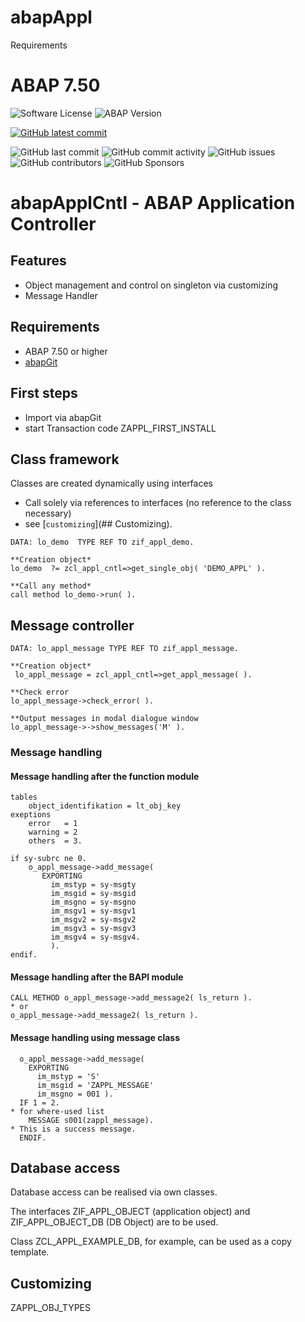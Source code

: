 # abapAppl

 Requirements

ABAP 7.50
=======
![Software License](https://img.shields.io/badge/license-MIT-brightgreen.svg?style=flat-square)
![ABAP Version](https://img.shields.io/badge/ABAP%20-7.20-brightgreen)

[![GitHub latest commit](https://badgen.net/github/last-commit/abapTools/abapApplCntl)](https://GitHub.com/abapTools/abapApplCntl/commit/)

![GitHub last commit](https://img.shields.io/github/last-commit/abapTools/abapApplCntl)
![GitHub commit activity](https://img.shields.io/github/commit-activity/m/abapTools/abapApplCntl)
![GitHub issues](https://img.shields.io/github/issues/abapTools/abapApplCntl)
![GitHub contributors](https://img.shields.io/github/contributors/abapTools/abapApplCntl)
![GitHub Sponsors](https://img.shields.io/github/sponsors/abapTools)


# abapApplCntl - ABAP Application Controller

## Features

- Object management and control on singleton via customizing
- Message Handler

## Requirements

- ABAP 7.50  or higher
- [abapGit](https://abapgit.org/)

## First steps

- Import via abapGit
- start Transaction code ZAPPL_FIRST_INSTALL


## Class framework

Classes are created dynamically using interfaces

- Call solely via references to interfaces (no reference to the class necessary)
- see [`customizing`](## Customizing).

```abap
DATA: lo_demo  TYPE REF TO zif_appl_demo.

**Creation object*
lo_demo  ?= zcl_appl_cntl=>get_single_obj( 'DEMO_APPL' ).

**Call any method*
call method lo_demo->run( ).
```

## Message controller
```abap
DATA: lo_appl_message TYPE REF TO zif_appl_message.

**Creation object*
 lo_appl_message = zcl_appl_cntl=>get_appl_message( ).
 
**Check error
lo_appl_message->check_error( ).

**Output messages in modal dialogue window
lo_appl_message->->show_messages('M' ).
```

### Message handling

#### Message handling after the function module

```abap
tables
	object_identifikation = lt_obj_key
exeptions
	error   = 1 
	warning = 2
	others  = 3.
	
if sy-subrc ne 0.
    o_appl_message->add_message(
       EXPORTING
         im_mstyp = sy-msgty
         im_msgid = sy-msgid
         im_msgno = sy-msgno
         im_msgv1 = sy-msgv1
         im_msgv2 = sy-msgv2
         im_msgv3 = sy-msgv3
         im_msgv4 = sy-msgv4.
         ).
endif.
```

#### Message handling after the BAPI module
```abap
CALL METHOD o_appl_message->add_message2( ls_return ).
* or
o_appl_message->add_message2( ls_return ).
```
#### Message handling using message class
```abap
  o_appl_message->add_message(
    EXPORTING
      im_mstyp = 'S'
      im_msgid = 'ZAPPL_MESSAGE'
      im_msgno = 001 ).
  IF 1 = 2.
* for where-used list
    MESSAGE s001(zappl_message).
* This is a success message.
  ENDIF.
```
## Database access

Database access can be realised via own classes. 

The interfaces ZIF_APPL_OBJECT (application object) and ZIF_APPL_OBJECT_DB (DB Object) are to be used.

Class ZCL_APPL_EXAMPLE_DB, for example, can be used as a copy template.

## Customizing

 ZAPPL_OBJ_TYPES

